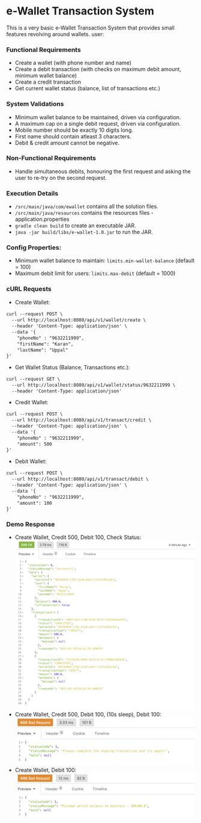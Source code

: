 # e-Wallet Transaction System
This is a very basic e-Wallet Transaction System that provides small  features revolving around wallets. user:

### Functional Requirements
* Create a wallet (with phone number and name)
* Create a debit transaction (with checks on maximum debit amount, minimum wallet balance)
* Create a credit transaction
* Get current wallet status (balance,  list of transactions etc.)

### System Validations
* Minimum wallet balance to be maintained, driven via configuration.
* A maximum cap on a single debit request, driven via configuration.
* Mobile number should be exactly 10 digits long.
* First name should contain atleast 3 characters.
* Debit & credit amount cannot be negative.

### Non-Functional Requirements
* Handle simultaneous debits, honouring the first request and asking the user to re-try on the second request.

### Execution Details
* `/src/main/java/com/ewallet` contains all the solution files.
* `/src/main/java/resources` contains the resources files - application.properties
* `gradle clean build` to create an executable JAR.
* `java -jar build/libs/e-wallet-1.0.jar` to run the JAR.

### Config Properties:
* Minimum wallet balance to maintain: `limits.min-wallet-balance` (default = 100)
* Maximum debit limit for users: `limits.max-debit` (default = 1000)

### cURL Requests
* Create Wallet:
```
curl --request POST \
  --url http://localhost:8080/api/v1/wallet/create \
  --header 'Content-Type: application/json' \
  --data '{
	"phoneNo" : "9632211999",
	"firstName": "Karan",
	"lastName": "Uppal"
}'
```
* Get Wallet Status (Balance, Transactions etc.):
```
curl --request GET \
  --url http://localhost:8080/api/v1/wallet/status/9632211999 \
  --header 'Content-Type: application/json'
```
* Credit Wallet:
```
curl --request POST \
  --url http://localhost:8080/api/v1/transact/credit \
  --header 'Content-Type: application/json' \
  --data '{
	"phoneNo" : "9632211999",
	"amount": 500
}'
```
* Debit Wallet:
```
curl --request POST \
  --url http://localhost:8080/api/v1/transact/debit \
  --header 'Content-Type: application/json' \
  --data '{
	"phoneNo" : "9632211999",
	"amount": 100
}'
```
### Demo Response 
* Create Wallet, Credit 500, Debit 100, Check Status:
![Image](usecase1.png)
* Create Wallet, Credit 500, Debit 100, (10s sleep), Debit 100:
![Image](usecase2.png) 
* Create Wallet, Debit 100:
![Image](usecase3.png)